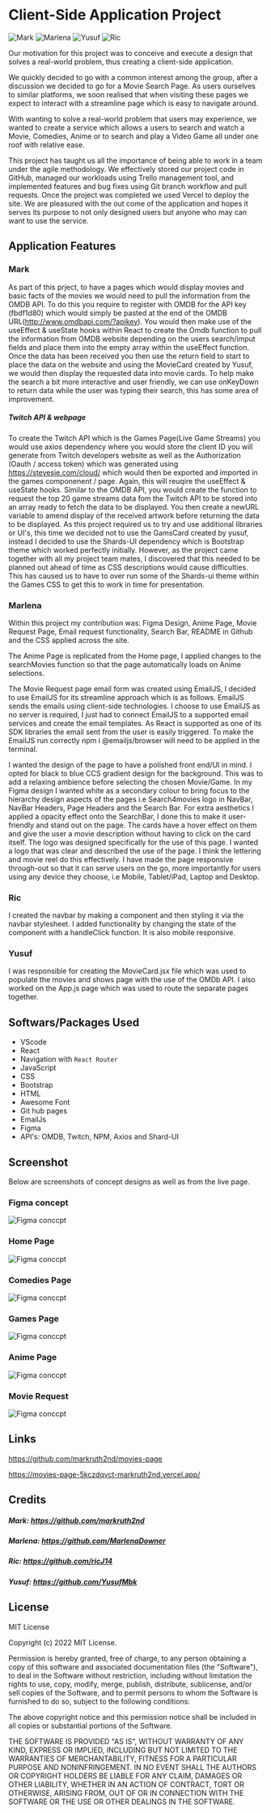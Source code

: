 # Client-Side Application Project

![Mark](https://img.shields.io/badge/Mark-Contributed-blue)
![Marlena](https://img.shields.io/badge/Marlena-Contributed-blueviolet)
![Yusuf](https://img.shields.io/badge/Yusuf-Contributed-green)
![Ric](https://img.shields.io/badge/Ric-Contributed-9cf)

Our motivation for this project was to conceive and execute a design that solves a real-world problem, thus creating a client-side application. 

We quickly decided to go with a common interest among the group, after a discussion we decided to go for a Movie Search Page. As users ourselves to similar platforms, we soon realised that when visiting these pages we expect  to interact with a streamline page which is easy to navigate around. 

With wanting to solve a real-world problem that users may experience, we wanted to create a service which allows a users to search and watch a Movie, Comedies, Anime or to search and play a Video Game all under one roof with relative ease.

This project has taught us all the importance of being able to work in a team under the agile methodology. We effectively stored our project code in GitHub, managed our workloads using Trello management tool, and implemented features and bug fixes using Git branch workflow and pull requests. Once the project was completed we used Vercel to deploy the site. We are pleasured with the out come of the application and hopes it serves its purpose to not only designed users but anyone who may can want to use the service.

## Application Features

### Mark

As part of this prject, to have a pages which would display movies and basic facts of the movies we would need to pull the information from the OMDB API. To do this you require to register with OMDB for the API key (fbdf1d80) which would simply be pasted at the end of the OMDB URL(http://www.omdbapi.com/?apikey).
You would then make use of the useEffect & useState hooks within React to create the Omdb function to pull the information from OMDB website depending on the users search/imput fields and place them into the empty array within the useEffect function.
Once the data has been received you then use the return field to start to place the data on the website and using the MovieCard created by Yusuf, we would then display the requested data into movie cards.
To help make the search a bit more interactive and user friendly, we can use onKeyDown to return data while the user was typing their search, this has some area of improvement.

##### Twitch API & webpage
To create the Twitch API which is the Games Page(Live Game Streams) you would use axios dependency where you would store the client ID you will generate from Twitch developers website as well as the Authorization (Oauth / access token) which was generated using https://stevesie.com/cloud/ which would then be exported and imported in the games componenent / page.
Again, this will reuqire the useEffect & useState hooks.
Similar to the OMDB API, you would create the function to request the top 20 game streams data fom the Twitch API to be stored into an array ready to fetch the data to be displayed. You then create a newURL variable to amend display of the received artwork before returning the data to be displayed.
As this project required us to try and use additional libraries or UI's, this time we decided not to use the GamsCard created by yusuf, instead I decided to use the Shards-UI dependency which is Bootstrap theme which worked perfectly initially.
However, as the project came together with all my project team mates, I discovered that this needed to be planned out ahead of time as CSS descriptions would cause difficulties. This has caused us to have to over run some of the Shards-ui theme within the Games CSS to get this to work in time for presentation.

### Marlena

Within this project my contribution was: Figma Design, Anime Page, Movie Request Page, Email request functionality, Search Bar, README in Github and the CSS applied across the site.

The Anime Page is replicated from the Home page, I applied changes to the searchMovies function so that the page automatically loads on Anime selections. 

The Movie Request page email form was created using EmailJS, I decided to use EmailJS for its streamline approach which is as follows. EmailJS sends the emails using client-side technologies. I choose to use EmailJS as no server is required, I just had to connect EmailJS to a supported email services and create the email templates. As React is supported as one of its SDK libraries the email sent from the user is easily triggered. To make the EmailJS run correctly npm i @emailjs/browser will need to be applied in the terminal.

I wanted the design of the page to have a polished front end/UI in mind. I opted for black to blue CCS gradient design for the background. This was to add a relaxing ambience before selecting the chosen Movie/Game. In my Figma design I wanted white as a secondary colour to bring focus to the hierarchy design aspects of the pages i.e Search4movies logo in NavBar, NavBar Headers, Page Headers and the Search Bar. For extra aesthetics I applied a opacity effect onto the SearchBar, I done this to make it user-friendly and stand out on the page. The cards have a hover effect on them and give the user a movie description without having to click on the card itself. The logo was designed specifically for the use of this page. I wanted a logo that was clear and described the use of the page. I think the lettering and movie reel do this effectively. I have made the page responsive through-out so that it can serve users on the go, more importantly for users using any device they choose, i.e Mobile, Tablet/iPad, Laptop and Desktop.

### Ric

I created the navbar by making a component and then styling it via the navbar stylesheet. I added functionality by changing the state of the component with a handleClick function. It is also mobile responsive.

### Yusuf

I was responsible for creating the MovieCard.jsx file which was used to populate the movies and shows page with the use of the OMDb API. I also worked on the App.js page which was used to route the separate pages together.


## Softwars/Packages Used

- VScode
- React
- Navigation with `React Router`
- JavaScript
- CSS
- Bootstrap
- HTML
- Awesome Font 
- Git hub pages
- EmailJs
- Figma
- API's: OMDB, Twitch, NPM, Axios and Shard-UI

## Screenshot

Below are screenshots of concept designs as well as from the live page. 

### Figma concept

![Figma conccpt ](./pictures/6.JPG)

### Home Page 

![Figma conccpt ](./pictures/1.JPG)

### Comedies Page

![Figma conccpt ](./pictures/2.JPG)

### Games Page

![Figma conccpt ](./pictures/3.JPG)

### Anime Page

![Figma conccpt ](./pictures/4.JPG)

### Movie Request

![Figma conccpt ](./pictures/5.JPG)


## Links

https://github.com/markruth2nd/movies-page 

https://movies-page-5kczdqvct-markruth2nd.vercel.app/ 

## Credits

##### Mark: https://github.com/markruth2nd

##### Marlena: https://github.com/MarlenaDowner

##### Ric: https://github.com/ricJ14 

##### Yusuf: https://github.com/YusufMbk 



## License

MIT License

Copyright (c) 2022 MIT License.

Permission is hereby granted, free of charge, to any person obtaining a copy of this software and associated documentation files (the "Software"), to deal in the Software without restriction, including without limitation the rights to use, copy, modify, merge, publish, distribute, sublicense, and/or sell copies of the Software, and to permit persons to whom the Software is furnished to do so, subject to the following conditions:

The above copyright notice and this permission notice shall be included in all copies or substantial portions of the Software.

THE SOFTWARE IS PROVIDED "AS IS", WITHOUT WARRANTY OF ANY KIND, EXPRESS OR IMPLIED, INCLUDING BUT NOT LIMITED TO THE WARRANTIES OF MERCHANTABILITY, FITNESS FOR A PARTICULAR PURPOSE AND NONINFRINGEMENT. IN NO EVENT SHALL THE AUTHORS OR COPYRIGHT HOLDERS BE LIABLE FOR ANY CLAIM, DAMAGES OR OTHER LIABILITY, WHETHER IN AN ACTION OF CONTRACT, TORT OR OTHERWISE, ARISING FROM, OUT OF OR IN CONNECTION WITH THE SOFTWARE OR THE USE OR OTHER DEALINGS IN THE SOFTWARE.
